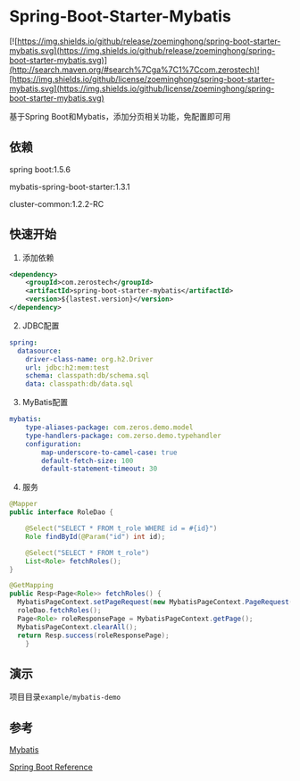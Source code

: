 # Spring-Boot-Starter-Mybatis

[![https://img.shields.io/github/release/zoeminghong/spring-boot-starter-mybatis.svg](https://img.shields.io/github/release/zoeminghong/spring-boot-starter-mybatis.svg)](http://search.maven.org/#search%7Cga%7C1%7Ccom.zerostech)![https://img.shields.io/github/license/zoeminghong/spring-boot-starter-mybatis.svg](https://img.shields.io/github/license/zoeminghong/spring-boot-starter-mybatis.svg)

基于Spring Boot和Mybatis，添加分页相关功能，免配置即可用

## 依赖

spring boot:1.5.6

mybatis-spring-boot-starter:1.3.1

cluster-common:1.2.2-RC

## 快速开始

1. 添加依赖

```xml
<dependency>
    <groupId>com.zerostech</groupId>
    <artifactId>spring-boot-starter-mybatis</artifactId>
    <version>${lastest.version}</version>
</dependency>
```

2. JDBC配置

```yaml
spring:
  datasource:
    driver-class-name: org.h2.Driver
    url: jdbc:h2:mem:test
    schema: classpath:db/schema.sql
    data: classpath:db/data.sql    
```

3. MyBatis配置

```yaml
mybatis:
    type-aliases-package: com.zeros.demo.model
    type-handlers-package: com.zerso.demo.typehandler
    configuration:
        map-underscore-to-camel-case: true
        default-fetch-size: 100
        default-statement-timeout: 30
```

4. 服务

```java
@Mapper
public interface RoleDao {

    @Select("SELECT * FROM t_role WHERE id = #{id}")
    Role findById(@Param("id") int id);

    @Select("SELECT * FROM t_role")
    List<Role> fetchRoles();
}
```

```java
@GetMapping
public Resp<Page<Role>> fetchRoles() {           
  MybatisPageContext.setPageRequest(new MybatisPageContext.PageRequest(1, 2));
  roleDao.fetchRoles();
  Page<Role> roleResponsePage = MybatisPageContext.getPage();
  MybatisPageContext.clearAll();
  return Resp.success(roleResponsePage);
    }
```

## 演示

项目目录`example/mybatis-demo`

## 参考

[Mybatis](http://www.mybatis.org/spring-boot-starter/mybatis-spring-boot-autoconfigure/)

[Spring Boot Reference](http://docs.spring.io/spring-boot/docs/current/reference/htmlsingle/)